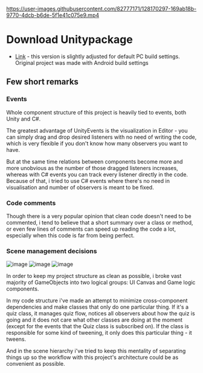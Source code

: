 
https://user-images.githubusercontent.com/82777171/128170297-169ab18b-9770-4dcb-b6de-5f1e41c075e9.mp4


# Download Unitypackage
- [Link](https://github.com/ForestSquirrelDev/TestAssignment/blob/master/Packages/LZ-TestAssignment.unitypackage) - this version is slightly adjusted for default PC build settings. Original project was made with Android build settings

## Few short remarks
### Events
Whole component structure of this project is heavily tied to events, both Unity and C#.

The greatest advantage of UnityEvents is the visualization in Editor - you can simply drag and drop desired listeners with no need of writing the code, which is very flexible if you don't know how many observers you want to have.

But at the same time relations between components become more and more unobvious as the number of those dragged listeners increases, whereas with C# events you can track every listener directly in the code. Because of that, i tried to use C# events where there's no need in visualisation and number of observers is meant to be fixed.

### Code comments
Though there is a very popular opinion that clean code doesn't need to be commented, i tend to believe that a short summary over a class or method, or even few lines of comments can speed up reading the code a lot, especially when this code is far from being perfect.

### Scene management decisions

![image](https://user-images.githubusercontent.com/82777171/128204042-6452ec02-2729-4ce4-9b24-89ceb88bb032.png)
![image](https://user-images.githubusercontent.com/82777171/128202708-3f24eeee-91fd-4dfc-9061-392c8e2786c3.png)
![image](https://user-images.githubusercontent.com/82777171/128204221-48f711d8-dc98-4c63-a96e-8075bd006dbf.png)

In order to keep my project structure as clean as possible, i broke vast majority of GameObjects into two logical groups: UI Canvas and Game logic components.

In my code structure i've made an attempt to minimize cross-component dependencies and make classes that only do one particular thing.
If it's a quiz class, it manages quiz flow, notices all observers about how the quiz is going and it does not care what other classes are doing at the moment (except for the events that the Quiz class is subscribed on). If the class is responsible for some kind of tweening, it only does this particular thing - it tweens. 

And in the scene hierarchy i've tried to keep this mentality of separating things up so the workflow with this project's architecture could be as convenient as possible.
